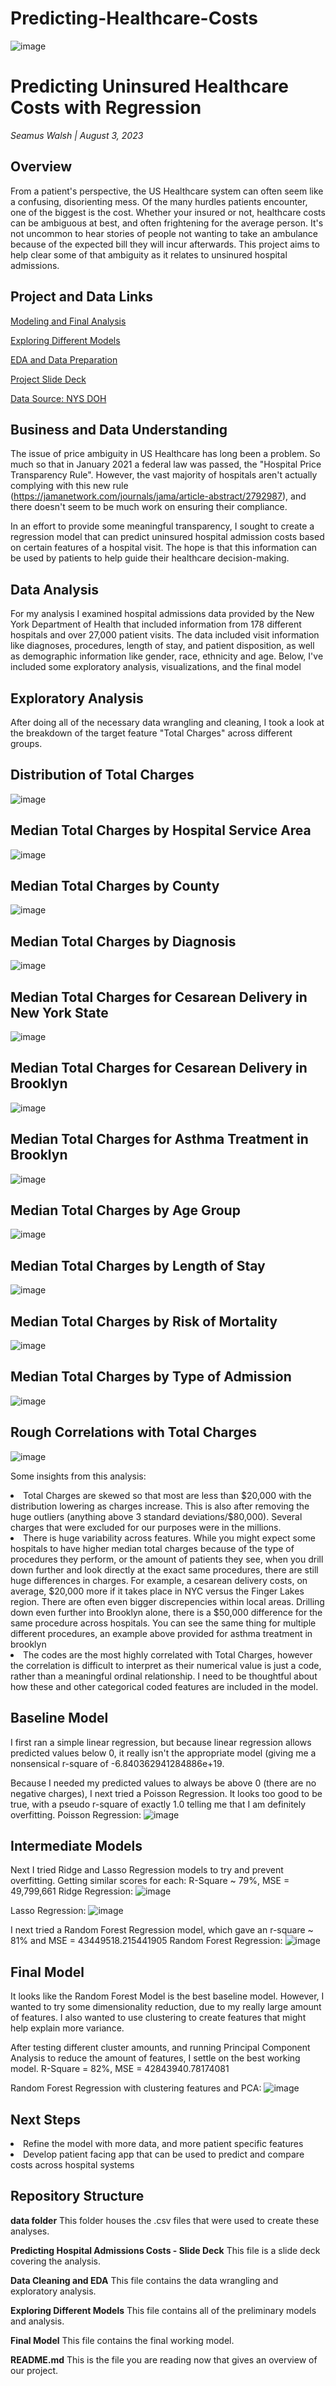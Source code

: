 # Predicting-Healthcare-Costs

![image](https://github.com/SeamusW/Predicting-Healthcare-Costs/assets/32468677/adaa4d70-3df9-4cd4-8cbb-0cf47e0b2caa)


# Predicting Uninsured Healthcare Costs with Regression
*Seamus Walsh |  August 3, 2023*

## Overview
From a patient's perspective, the US Healthcare system can often seem like a confusing, disorienting mess. Of the many hurdles patients encounter, one of the biggest is the cost. Whether your insured or not, healthcare costs can be ambiguous at best, and often frightening for the average person. It's not uncommon to hear stories of people not wanting to take an ambulance because of the expected bill they will incur afterwards. This project aims to help clear some of that ambiguity as it relates to unsinured hospital admissions.



## Project and Data Links
<a href="https://github.com/SeamusW/Predicting-Healthcare-Costs/blob/main/Final%20Model%20SW.ipynb">Modeling and Final Analysis</a>

<a href="https://github.com/SeamusW/Predicting-Healthcare-Costs/blob/main/Exploring%20Different%20Models%20SW.ipynb"> Exploring Different Models</a>

<a href="https://github.com/SeamusW/Predicting-Healthcare-Costs/blob/main/Data%20Cleaning%20and%20EDA%20SW.ipynb">EDA and Data Preparation</a>
 
<a href="https://github.com/SeamusW/Predicting-Healthcare-Costs/blob/main/Predicting%20Hospital%20Admission%20Costs.pdf">Project Slide Deck</a>

<a href="https://health.data.ny.gov/">Data Source: NYS DOH</a>


## Business and Data Understanding
The issue of price ambiguity in US Healthcare has long been a problem. So much so that in January 2021 a federal law was passed, the "Hospital Price Transparency Rule". However, the vast majority of hospitals aren't actually complying with this new rule (https://jamanetwork.com/journals/jama/article-abstract/2792987), and there doesn't seem to be much work on ensuring their compliance.

In an effort to provide some meaningful transparency, I sought to create a regression model that can predict uninsured hospital admission costs based on certain features of a hospital visit. The hope is that this information can be used by patients to help guide their healthcare decision-making.


## Data Analysis
For my analysis I examined hospital admissions data provided by the New York Department of Health that included information from 178 different hospitals and over 27,000 patient visits. The data included visit information like diagnoses, procedures, length of stay, and patient disposition, as well as demographic information like gender, race, ethnicity and age. Below, I've included some exploratory analysis, visualizations, and the final model



## Exploratory Analysis
After doing all of the necessary data wrangling and cleaning, I took a look at the breakdown of the target feature "Total Charges" across different groups.

## Distribution of Total Charges
![image](https://github.com/SeamusW/Predicting-Healthcare-Costs/assets/32468677/4483b9ca-ea16-4ced-a0f7-237eda81eef7)

## Median Total Charges by Hospital Service Area
![image](https://github.com/SeamusW/Predicting-Healthcare-Costs/assets/32468677/4c223cfc-5faf-4ecd-8030-09633d4a77cc)

## Median Total Charges by County
![image](https://github.com/SeamusW/Predicting-Healthcare-Costs/assets/32468677/79e54756-08ee-477b-a5a1-e81851676432)

## Median Total Charges by Diagnosis
![image](https://github.com/SeamusW/Predicting-Healthcare-Costs/assets/32468677/83f3608a-632c-48ab-aeea-7a4536eeedb5)

## Median Total Charges for Cesarean Delivery in New York State
![image](https://github.com/SeamusW/Predicting-Healthcare-Costs/assets/32468677/32f9b61a-278d-4f86-9180-b602b318ac84)

## Median Total Charges for Cesarean Delivery in Brooklyn
![image](https://github.com/SeamusW/Predicting-Healthcare-Costs/assets/32468677/11f7ac9a-9c16-4f62-a5a5-59fd3f5cc73f)

## Median Total Charges for Asthma Treatment in Brooklyn
![image](https://github.com/SeamusW/Predicting-Healthcare-Costs/assets/32468677/ab1c484d-5e3e-4beb-ad10-0c39289964a0)

## Median Total Charges by Age Group
![image](https://github.com/SeamusW/Predicting-Healthcare-Costs/assets/32468677/2817d35e-d463-4bd4-a81e-33ce94c4d0b6)

## Median Total Charges by Length of Stay
![image](https://github.com/SeamusW/Predicting-Healthcare-Costs/assets/32468677/05ac77a6-3271-435b-a32b-3fe2e73c6d9d)

## Median Total Charges by Risk of Mortality
![image](https://github.com/SeamusW/Predicting-Healthcare-Costs/assets/32468677/906f4476-0ff6-407a-b966-47a5cbde3e88)

## Median Total Charges by Type of Admission
![image](https://github.com/SeamusW/Predicting-Healthcare-Costs/assets/32468677/98af22a4-b97d-484d-b1e6-949f330b4fc8)

## Rough Correlations with Total Charges
![image](https://github.com/SeamusW/Predicting-Healthcare-Costs/assets/32468677/02a5ecaf-fc5d-4cd5-93e5-b1de06f5e775)


Some insights from this analysis:
<li> Total Charges are skewed so that most are less than $20,000 with the distribution lowering as charges increase. This is also after removing the huge outliers (anything above 3 standard deviations/$80,000). Several charges that were excluded for our purposes were in the millions.</li>

<li>There is huge variability across features. While you might expect some hospitals to have higher median total charges because of the type of procedures they perform, or the amount of patients they see, when you drill down further and look directly at the exact same procedures, there are still huge differences in charges. For example, a cesarean delivery costs, on average, $20,000 more if it takes place in NYC versus the Finger Lakes region. There are often even bigger discrepencies within local areas. Drilling down even further into Brooklyn alone, there is a $50,000 difference for the same procedure across hospitals. You can see the same thing for multiple different procedures, an example above provided for asthma treatment in brooklyn</li>

<li>The codes are the most highly correlated with Total Charges, however the correlation is difficult to interpret as their numerical value is just a code, rather than a meaningful ordinal relationship. I need to be thoughtful about how these and other categorical coded features are included in the model.</li>


## Baseline Model
I first ran a simple linear regression, but because linear regression allows predicted values below 0, it really isn't the appropriate model (giving me a nonsensical r-square of -6.840362941284886e+19.

Because I needed my predicted values to always be above 0 (there are no negative charges), I next tried a Poisson Regression. It looks too good to be true, with a pseudo r-square of exactly 1.0 telling me that I am definitely overfitting.
Poisson Regression:
![image](https://github.com/SeamusW/Predicting-Healthcare-Costs/assets/32468677/4f032c94-18e6-48dd-9500-7ffb6e005cce)


## Intermediate Models
Next I tried Ridge and Lasso Regression models to try and prevent overfitting. Getting similar scores for each: R-Square ~ 79%, MSE = 49,799,661
Ridge Regression:
![image](https://github.com/SeamusW/Predicting-Healthcare-Costs/assets/32468677/eb91ac86-ec37-497c-a36a-efa1a7dffd6a)

Lasso Regression:
![image](https://github.com/SeamusW/Predicting-Healthcare-Costs/assets/32468677/2e60e168-0e5f-4061-8541-40510fbbe584)

I next tried a Random Forest Regression model, which gave an r-square ~ 81% and MSE = 43449518.215441905
Random Forest Regression:
![image](https://github.com/SeamusW/Predicting-Healthcare-Costs/assets/32468677/7a9ec967-f2fd-4a8d-ad41-b9ff89834b22)


## Final Model
It looks like the Random Forest Model is the best baseline model. However, I wanted to try some dimensionality reduction, due to my really large amount of features. I also wanted to use clustering to create features that might help explain more variance.

After testing different cluster amounts, and running Principal Component Analysis to reduce the amount of features, I settle on the best working model. R-Square = 82%, MSE = 42843940.78174081

Random Forest Regression with clustering features and PCA:
![image](https://github.com/SeamusW/Predicting-Healthcare-Costs/assets/32468677/5ecf5793-099f-41a8-a0e1-c89c3a97573f)


## Next Steps
<li> Refine the model with more data, and more patient specific features
<li> Develop patient facing app that can be used to predict and compare costs across hospital systems


## Repository Structure
  <b>data folder</b> This folder houses the .csv files that were used to create these analyses.
  
  <b>Predicting Hospital Admissions Costs - Slide Deck</b> This file is a slide deck covering the analysis.

  <b>Data Cleaning and EDA</b> This file contains the data wrangling and exploratory analysis.

  <b>Exploring Different Models</b> This file contains all of the preliminary models and analysis.

  <b>Final Model</b> This file contains the final working model.
  
  
  <b>README.md</b> This is the file you are reading now that gives an overview of our project.
